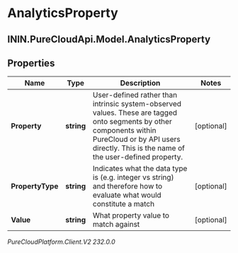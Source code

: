 # AnalyticsProperty

## ININ.PureCloudApi.Model.AnalyticsProperty

## Properties

|Name | Type | Description | Notes|
|------------ | ------------- | ------------- | -------------|
| **Property** | **string** | User-defined rather than intrinsic system-observed values. These are tagged onto segments by other components within PureCloud or by API users directly.  This is the name of the user-defined property. | [optional] |
| **PropertyType** | **string** | Indicates what the data type is (e.g. integer vs string) and therefore how to evaluate what would constitute a match | [optional] |
| **Value** | **string** | What property value to match against | [optional] |



_PureCloudPlatform.Client.V2 232.0.0_
